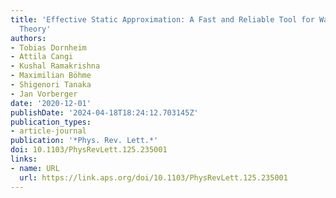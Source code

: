 ```yaml
---
title: 'Effective Static Approximation: A Fast and Reliable Tool for Warm-Dense Matter
  Theory'
authors:
- Tobias Dornheim
- Attila Cangi
- Kushal Ramakrishna
- Maximilian Böhme
- Shigenori Tanaka
- Jan Vorberger
date: '2020-12-01'
publishDate: '2024-04-18T18:24:12.703145Z'
publication_types:
- article-journal
publication: '*Phys. Rev. Lett.*'
doi: 10.1103/PhysRevLett.125.235001
links:
- name: URL
  url: https://link.aps.org/doi/10.1103/PhysRevLett.125.235001
---
```

